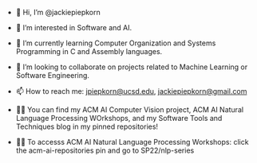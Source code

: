 - 👋 Hi, I’m @jackiepiepkorn
- 👀 I’m interested in Software and AI.
- 🌱 I’m currently learning Computer Organization and Systems Programming in C and Assembly languages.
- 💞️ I’m looking to collaborate on projects related to Machine Learning or Software Engineering.
- 📫 How to reach me: jpiepkorn@ucsd.edu, jackiepiepkorn@gmail.com

- 👩‍💻 You can find my ACM AI Computer Vision project, ACM AI Natural Language Processing WOrkshops, and my Software Tools and Techniques blog in my pinned repositories!
- 👩‍💻 To accesss ACM AI Natural Language Processing Workshops: click the acm-ai-repositories pin and go to SP22/nlp-series

<!---
jackiepiepkorn/jackiepiepkorn is a ✨ special ✨ repository because its `README.md` (this file) appears on your GitHub profile.
You can click the Preview link to take a look at your changes.
--->
